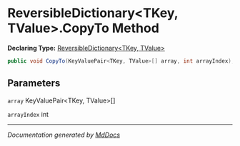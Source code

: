 # ReversibleDictionary\<TKey, TValue\>.CopyTo Method

**Declaring Type:** [ReversibleDictionary\<TKey, TValue\>](../Type.md)

```csharp
public void CopyTo(KeyValuePair<TKey, TValue>[] array, int arrayIndex);
```

## Parameters

`array`  KeyValuePair\<TKey, TValue\>\[\]

`arrayIndex`  int

___

*Documentation generated by [MdDocs](https://github.com/ap0llo/mddocs)*
